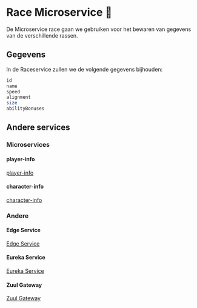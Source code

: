 # Race Microservice :dragon:

De Microservice race gaan we gebruiken voor het bewaren van gegevens van de verschillende rassen.


## Gegevens

In de Raceservice zullen we de volgende gegevens bijhouden:

```bash
id
name
speed
alignment
size
abilityBonuses
```

## Andere services

### Microservices

#### player-info
[player-info](https://github.com/DinVanwezemael/DungeonsAndDragons-PlayerInfo)
#### character-info
[character-info](https://github.com/maartenschroons/character-info-service)


### Andere


#### Edge Service
[Edge Service](https://github.com/maartenschroons/D-D-edge-service)
#### Eureka Service
[Eureka Service](https://github.com/DinVanwezemael/DungeonsAndDragons-EurekaServer)
#### Zuul Gateway
[Zuul Gateway](https://github.com/JelleVLD/ZuulGateway)
